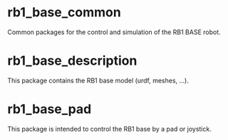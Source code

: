 # rb1_base_common
Common packages for the control and simulation of the RB1 BASE robot.

# rb1_base_description
This package contains the RB1 base model (urdf, meshes, ...).

# rb1_base_pad
This package is intended to control the RB1 base by a pad or joystick.
